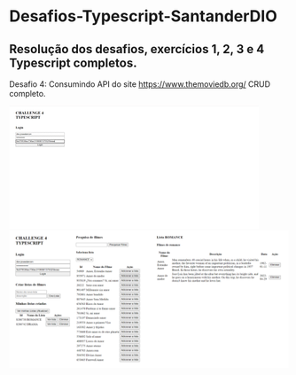 # Desafios-Typescript-SantanderDIO


## Resolução dos desafios, exercícios 1, 2, 3 e 4 Typescript completos.


Desafio 4: Consumindo API do site https://www.themoviedb.org/ CRUD completo.

<img src="/animation.gif" alt="desafio 4">

<img src="/main4.png" alt="desafio 4">




